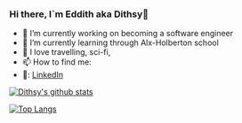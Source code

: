 ### Hi there, I`m Eddith aka Dithsy👋

- 🔭 I’m currently working on becoming a software engineer
- 🌱 I’m currently learning through Alx-Holberton school
- 🧡 I love travelling, sci-fi, 
- 📫 How to find me:
-    🏢: [LinkedIn](https://www.linkedin.com/in/edith-agoroh-085373b9)


[![Dithsy's github stats](https://github-readme-stats.vercel.app/api?username=Dithsy&count_private=true&show_icons=true&theme=radical&hide_rank=false)](https://github.com/Dithsy/github-readme-stats)


[![Top Langs](https://github-readme-stats.vercel.app/api/top-langs/?username=Dithsy)](https://github.com/Dithsy/github-readme-stats)
